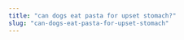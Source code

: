 ```yaml
---
title: "can dogs eat pasta for upset stomach?"
slug: "can-dogs-eat-pasta-for-upset-stomach"
---
```


